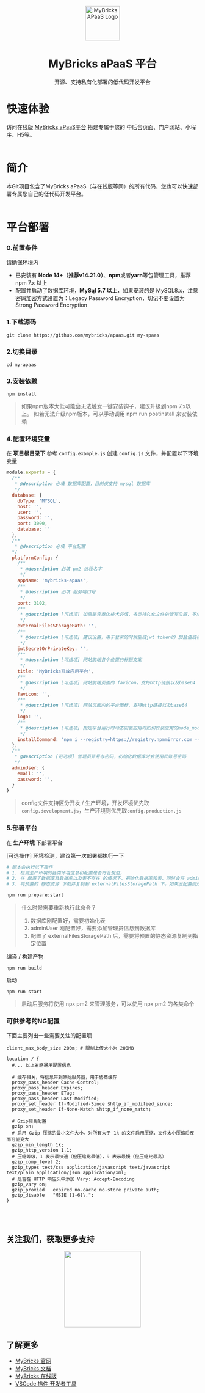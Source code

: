 

<p align="center">
  <a href="https://mybricks.world" target="blank"><img src="https://docs.mybricks.world/img/logo.png" width="90" alt="MyBricks APaaS Logo" /></a>
</p>

<h1 align="center">MyBricks aPaaS 平台</h1>

<p align="center">
  开源、支持私有化部署的低代码开发平台
</p>


# 快速体验
访问在线版 [MyBricks aPaaS平台](https://my.mybricks.world/) 搭建专属于您的 中后台页面、门户网站、小程序、H5等。
<br/>
<br/>

# 简介
本Git项目包含了MyBricks aPaaS（与在线版等同）的所有代码，您也可以快速部署专属您自己的低代码开发平台。
<br/>
<br/>

# 平台部署

### 0.前置条件
请确保环境内
- 已安装有 **Node 14+（推荐v14.21.0）**、**npm**或者**yarn**等包管理工具，推荐 npm 7.x 以上
- 配置并启动了数据库环境，**MySql 5.7 以上**，如果安装的是 MySQL8.x，注意密码加密方式设置为：Legacy Password Encryption，切记不要设置为 Strong Password Encryption

### 1.下载源码
```
git clone https://github.com/mybricks/apaas.git my-apaas
```

### 2.切换目录
```
cd my-apaas
```

### 3.安装依赖
```
npm install
```

> 如果npm版本太低可能会无法触发一键安装钩子，建议升级到npm 7.x以上。
> 如若无法升级npm版本，可以手动调用 npm run postinstall 来安装依赖

### 4.配置环境变量
在 **项目根目录下** 参考 `config.example.js` 创建 `config.js` 文件，并配置以下环境变量
``` javascript
module.exports = {
  /**
   * @description 必填 数据库配置，目前仅支持 mysql 数据库
   */
  database: {
    dbType: 'MYSQL',
    host: '',
    user: '',
    password: '',
    port: 3000,
    database: ''
  },
  /**
   * @description 必填 平台配置 
  */
  platformConfig: {
    /** 
     * @description 必填 pm2 进程名字
     */
    appName: 'mybricks-apaas',
    /**
     * @description 必填 服务端口号
     */
    port: 3102,
    /**
     * @description [可选项] 如果是容器化技术必填，各类持久化文件的读写位置，不填写时默认取当前路径的根目录，使用绝对路径
     */
    externalFilesStoragePath: '',
    /**
     * @description [可选项] 建议设置，用于登录的时候生成jwt token的 加盐值或者私钥，可以填写一个不容易生成的随机值
     */
    jwtSecretOrPrivateKey: '',
    /** 
     * @description [可选项] 网站前端各个位置的标题文案
     */
    title: 'MyBricks开放应用平台',
    /**
     * @description [可选项] 网站前端页面的 favicon，支持http链接以及base64
     */
    favicon: '',
    /**
     * @description [可选项] 网站页面内的平台图标，支持http链接以及base64
     */
    logo: '',
    /**
     * @description [可选项] 指定平台运行时动态安装应用时如何安装应用的node_modules依赖，默认值为 npm i --registry=https://registry.npmmirror.com --production
     */
    installCommand: 'npm i --registry=https://registry.npmmirror.com --production'
  },
  /**
   * @description [可选项] 管理员账号与密码，初始化数据库时会使用此账号密码
   */
  adminUser: {
    email: '',
    password: '',
  }
}
```
> config文件支持区分开发 / 生产环境，开发环境优先取`config.development.js`，生产环境则优先取`config.production.js`


### 5.部署平台
在 **生产环境** 下部署平台

[可选操作] 环境检测，建议第一次部署都执行一下
```bash
# 脚本会执行以下操作
# 1. 检测生产环境的各类环境信息和配置是否符合规范，
# 2. 在 配置了数据库且数据库以及表不存在 的情况下，初始化数据库和表，同时会将 adminUser 信息添加为管理员
# 3. 将预置的 静态资源 下载并复制到 externalFilesStoragePath 下，如果没配置则是默认路径

npm run prepare:start
```

>什么时候需要重新执行此命令？
>1. 数据库刚配置好，需要初始化表
>2. adminUser 刚配置好，需要添加管理员信息到数据库
>3. 配置了 externalFilesStoragePath 后，需要将预置的静态资源复制到指定位置


编译 / 构建产物
```
npm run build
```
启动
```
npm run start
```

> 启动后服务将使用 npx pm2 来管理服务，可以使用 npx pm2 的各类命令

### 可供参考的NG配置
下面主要列出一些需要关注的配置项

```nginx
client_max_body_size 200m; # 限制上传大小为 200MB

location / {
  #... 以上省略通用配置信息

  # 缓存相关，将信息带到原始服务器，用于协商缓存
  proxy_pass_header Cache-Control;
  proxy_pass_header Expires;
  proxy_pass_header ETag;
  proxy_pass_header Last-Modified;
  proxy_set_header If-Modified-Since $http_if_modified_since;
  proxy_set_header If-None-Match $http_if_none_match;

  # Gzip相关配置
  gzip on;
  # 启用 Gzip 压缩的最小文件大小。对所有大于 1k 的文件启用压缩，文件太小压缩后反而可能变大
  gzip_min_length 1k;
  gzip_http_version 1.1;
  # 压缩等级，1 表示最快速（但压缩比最低），9 表示最慢（但压缩比最高）
  gzip_comp_level 2;
  gzip_types text/css application/javascript text/javascript text/plain application/json application/xml;
  # 是否在 HTTP 响应头中添加 Vary: Accept-Encoding
  gzip_vary on;
  gzip_proxied   expired no-cache no-store private auth;
  gzip_disable   "MSIE [1-6]\.";
}
```
<br/>
<br/>

## 关注我们，获取更多支持
<div style="display:flex;justify-content: center">
<img style="width: 200px; margin:0px auto;" src="https://assets.mybricks.world/files/534065092341829/YDbNRhFeeyeMorgGiODjgNFTYMhnivh2-1708313464390.jpeg" />

</div>


## 了解更多
- [MyBricks 官网](https://mybricks.world/)
- [MyBricks 文档](https://docs.mybricks.world/)
- [MyBricks 在线版](https://my.mybricks.world/)
- [VSCode 插件 开发者工具](https://marketplace.visualstudio.com/items?itemName=Mybricks.Mybricks)